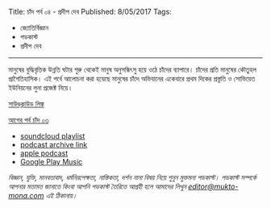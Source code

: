 Title: চাঁদ পর্ব ০৪ - প্রদীপ দেব
Published: 8/05/2017
Tags:
  - জ্যোতির্বিজ্ঞান
  - পডকাস্ট
  - প্রদীপ দেব
---
মানুষের বুদ্ধিবৃত্তিক উন্নতি ঘটার শুরু থেকেই মানুষ অনুসন্ধিৎসু হয়ে ওঠে চাঁদের ব্যাপারে। চাঁদের প্রতি মানুষের কৌতুহল প্রাগৈতিহাসিক। এই পর্বে আলোচনা করা হয়েছে মানুষের চাঁদে অভিযানের একেবারে প্রথম দিকের প্রস্তুতি ও সোভিয়েত ইউনিয়নের লুনা প্রজেক্ট নিয়ে।

[সাউণ্ডক্লাউড লিঙ্ক](https://soundcloud.com/mukto-mona/moon-04-pradip-deb)

[আগের পর্ব চাঁদ ০৩](http://podcast.mukto-mona.com/pradip-deb-moon-03)

- [soundcloud playlist](https://soundcloud.com/mukto-mona)
- [podcast archive link](http://web.archive.org/web/20191023151006/http://podcast.mukto-mona.com)
- [apple podcast](https://podcasts.apple.com/us/podcast/id1212085883)
- [Google Play Music](https://play.google.com/music/listen#/ps/Izc4javhi5igs66olhdfex42cxa)

_বিজ্ঞান, যুক্তি, মানবতাবাদ, ধর্মনিরপেক্ষতা, নাস্তিকতা, দর্শন নানা বিষয় নিয়ে শুনুন মুক্তমনা পডকাস্ট। পডকাস্ট সম্পর্কে আপনার মতামত জানাতে কিংবা আপনি পডকাস্ট তৈরিতে আগ্রহী হলে আমাদের লিখুন editor@mukto-mona.com এই ঠিকানায়।_
